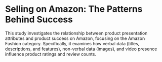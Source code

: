 # Selling on Amazon: The Patterns Behind Success
This study investigates the relationship between product presentation attributes and product success on Amazon, focusing on the Amazon Fashion category. Specifically, it examines how verbal data (titles, descriptions, and features), non-verbal data (images), and video presence influence product ratings and review counts. 

